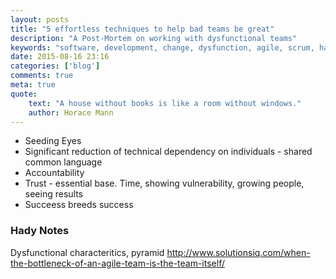 ```yaml
---
layout: posts
title: "5 effortless techniques to help bad teams be great" 
description: "A Post-Mortem on working with dysfunctional teams"
keywords: "software, development, change, dysfunction, agile, scrum, habits, conflict, manage, dynamics"
date: 2015-08-16 23:16
categories: ['blog']
comments: true
meta: true
quote:
    text: "A house without books is like a room without windows."
    author: Horace Mann
---
```


* Seeding Eyes
* Significant reduction of technical dependency on individuals - shared common language
* Accountability
* Trust - essential base. Time, showing vulnerability, growing people, seeing results
* Succeess breeds success

### Hady Notes

Dysfunctional characteritics, pyramid
http://www.solutionsiq.com/when-the-bottleneck-of-an-agile-team-is-the-team-itself/

